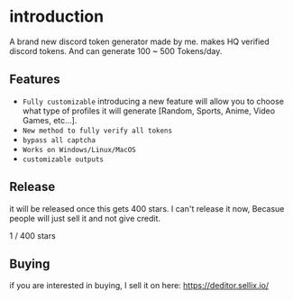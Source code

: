 # introduction

A brand new discord token generator made by me. makes HQ verified discord tokens. And can generate 100 ~ 500 Tokens/day.
## Features

* `Fully customizable` introducing a new feature will allow you to choose what type of profiles it will generate [Random, Sports, Anime, Video Games, etc...].
* `New method to fully verify all tokens`
* `bypass all captcha`
* `Works on Windows/Linux/MacOS`
* `customizable outputs`
## Release
it will be released once this gets 400 stars.
I can't release it now, Becasue people will just sell it and not give credit. 

1 / 400 stars

## Buying

if you are interested in buying, I sell it on here: https://deditor.sellix.io/
